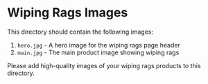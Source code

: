 # Wiping Rags Images

This directory should contain the following images:

1. `hero.jpg` - A hero image for the wiping rags page header
2. `main.jpg` - The main product image showing wiping rags

Please add high-quality images of your wiping rags products to this directory.
